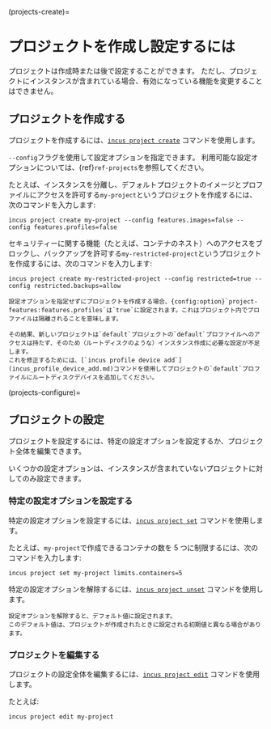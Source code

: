 (projects-create)=
# プロジェクトを作成し設定するには

プロジェクトは作成時または後で設定することができます。
ただし、プロジェクトにインスタンスが含まれている場合、有効になっている機能を変更することはできません。

## プロジェクトを作成する

プロジェクトを作成するには、[`incus project create`](incus_project_create.md) コマンドを使用します。

`--config`フラグを使用して設定オプションを指定できます。
利用可能な設定オプションについては、{ref}`ref-projects`を参照してください。

たとえば、インスタンスを分離し、デフォルトプロジェクトのイメージとプロファイルにアクセスを許可する`my-project`というプロジェクトを作成するには、次のコマンドを入力します:

    incus project create my-project --config features.images=false --config features.profiles=false

セキュリティーに関する機能（たとえば、コンテナのネスト）へのアクセスをブロックし、バックアップを許可する`my-restricted-project`というプロジェクトを作成するには、次のコマンドを入力します:

    incus project create my-restricted-project --config restricted=true --config restricted.backups=allow

```{tip}
設定オプションを指定せずにプロジェクトを作成する場合、{config:option}`project-features:features.profiles`は`true`に設定されます。これはプロジェクト内でプロファイルは隔離されることを意味します。

その結果、新しいプロジェクトは`default`プロジェクトの`default`プロファイルへのアクセスは持たず、そのため（ルートディスクのような）インスタンス作成に必要な設定が不足します。
これを修正するためには、[`incus profile device add`](incus_profile_device_add.md)コマンドを使用してプロジェクトの`default`プロファイルにルートディスクデバイスを追加してください。
```

(projects-configure)=
## プロジェクトの設定
プロジェクトを設定するには、特定の設定オプションを設定するか、プロジェクト全体を編集できます。

いくつかの設定オプションは、インスタンスが含まれていないプロジェクトに対してのみ設定できます。

### 特定の設定オプションを設定する

特定の設定オプションを設定するには、[`incus project set`](incus_project_set.md) コマンドを使用します。

たとえば、`my-project`で作成できるコンテナの数を 5 つに制限するには、次のコマンドを入力します:

    incus project set my-project limits.containers=5

特定の設定オプションを解除するには、[`incus project unset`](incus_project_unset.md) コマンドを使用します。

```{note}
設定オプションを解除すると、デフォルト値に設定されます。
このデフォルト値は、プロジェクトが作成されたときに設定される初期値と異なる場合があります。
```

### プロジェクトを編集する

プロジェクトの設定全体を編集するには、[`incus project edit`](incus_project_edit.md) コマンドを使用します。

たとえば:

    incus project edit my-project
